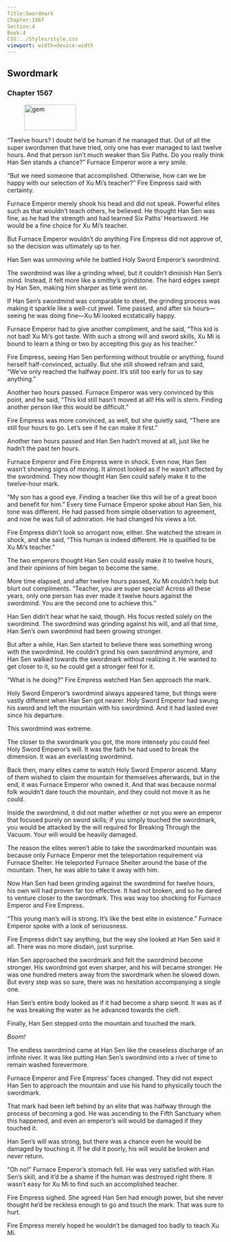 ```yaml
---
Title:Swordmark 
Chapter:1567 
Section:4 
Book:4 
CSS:../Styles/style.css 
viewport: width=device-width
---
```

  
## Swordmark
### Chapter 1567
  
<figure>
	<img src="../Images/gem.gif" alt="gem" id="gem" width="120" height="60" />
</figure>
  

  
“Twelve hours? I doubt he’d be human if he managed that. Out of all the super swordsmen that have tried, only one has ever managed to last twelve hours. And that person isn’t much weaker than Six Paths. Do you really think Han Sen stands a chance?” Furnace Emperor wore a wry smile.

“But we need someone that accomplished. Otherwise, how can we be happy with our selection of Xu Mi’s teacher?” Fire Empress said with certainty.

Furnace Emperor merely shook his head and did not speak. Powerful elites such as that wouldn’t teach others, he believed. He thought Han Sen was fine, as he had the strength and had learned Six Paths’ Heartsword. He would be a fine choice for Xu Mi’s teacher.

But Furnace Emperor wouldn’t do anything Fire Empress did not approve of, so the decision was ultimately up to her.

Han Sen was unmoving while he battled Holy Sword Emperor’s swordmind.

The swordmind was like a grinding wheel, but it couldn’t diminish Han Sen’s mind. Instead, it felt more like a smithy’s grindstone. The hard edges swept by Han Sen, making him sharper as time went on.

If Han Sen’s swordmind was comparable to steel, the grinding process was making it sparkle like a well-cut jewel. Time passed, and after six hours—seeing he was doing fine—Xu Mi looked ecstatically happy.

Furnace Emperor had to give another compliment, and he said, “This kid is not bad! Xu Mi’s got taste. With such a strong will and sword skills, Xu Mi is bound to learn a thing or two by accepting this guy as his teacher.”

Fire Empress, seeing Han Sen performing without trouble or anything, found herself half-convinced, actually. But she still showed refrain and said, “We’ve only reached the halfway point. It’s still too early for us to say anything.”

Another two hours passed. Furnace Emperor was very convinced by this point, and he said, “This kid still hasn’t moved at all! His will is stern. Finding another person like this would be difficult.”

Fire Empress was more convinced, as well, but she quietly said, “There are still four hours to go. Let’s see if he can make it first.”

Another two hours passed and Han Sen hadn’t moved at all, just like he hadn’t the past ten hours.

Furnace Emperor and Fire Empress were in shock. Even now, Han Sen wasn’t showing signs of moving. It almost looked as if he wasn’t affected by the swordmind. They now thought Han Sen could safely make it to the twelve-hour mark.

“My son has a good eye. Finding a teacher like this will be of a great boon and benefit for him.” Every time Furnace Emperor spoke about Han Sen, his tone was different. He had passed from simple observation to agreement, and now he was full of admiration. He had changed his views a lot.

Fire Empress didn’t look so arrogant now, either. She watched the stream in shock, and she said, “This human is indeed different. He is qualified to be Xu Mi’s teacher.”

The two emperors thought Han Sen could easily make it to twelve hours, and their opinions of him began to become the same.

More time elapsed, and after twelve hours passed, Xu Mi couldn’t help but blurt out compliments. “Teacher, you are super special! Across all these years, only one person has ever made it twelve hours against the swordmind. You are the second one to achieve this.”

Han Sen didn’t hear what he said, though. His focus rested solely on the swordmind. The swordmind was grinding against his will, and all that time, Han Sen’s own swordmind had been growing stronger.

But after a while, Han Sen started to believe there was something wrong with the swordmind. He couldn’t grind his own swordmind anymore, and Han Sen walked towards the swordmark without realizing it. He wanted to get closer to it, so he could get a stronger feel for it.

“What is he doing?” Fire Empress watched Han Sen approach the mark.

Holy Sword Emperor’s swordmind always appeared tame, but things were vastly different when Han Sen got nearer. Holy Sword Emperor had swung his sword and left the mountain with his swordmind. And it had lasted ever since his departure.

This swordmind was extreme.

The closer to the swordmark you got, the more intensely you could feel Holy Sword Emperor’s will. It was the faith he had used to break the dimension. It was an everlasting swordmind.

Back then, many elites came to watch Holy Sword Emperor ascend. Many of them wished to claim the mountain for themselves afterwards, but in the end, it was Furnace Emperor who owned it. And that was because normal folk wouldn’t dare touch the mountain, and they could not move it as he could.

Inside the swordmind, it did not matter whether or not you were an emperor that focused purely on sword skills; if you simply touched the swordmark, you would be attacked by the will required for Breaking Through the Vacuum. Your will would be heavily damaged.

The reason the elites weren’t able to take the swordmarked mountain was because only Furnace Emperor met the teleportation requirement via Furnace Shelter. He teleported Furnace Shelter around the base of the mountain. Then, he was able to take it away with him.

Now Han Sen had been grinding against the swordmind for twelve hours, his own will had proven far too effective. It had not broken, and so he dared to venture closer to the swordmark. This was way too shocking for Furnace Emperor and Fire Empress.

“This young man’s will is strong. It’s like the best elite in existence.” Furnace Emperor spoke with a look of seriousness.

Fire Empress didn’t say anything, but the way she looked at Han Sen said it all. There was no more disdain, just surprise.

Han Sen approached the swordmark and felt the swordmind become stronger. His swordmind got even sharper, and his will became stronger. He was one hundred meters away from the swordmark when he slowed down. But every step was so sure, there was no hesitation accompanying a single one.

Han Sen’s entire body looked as if it had become a sharp sword. It was as if he was breaking the water as he advanced towards the cleft.

Finally, Han Sen stepped onto the mountain and touched the mark.

*Boom!*

The endless swordmind came at Han Sen like the ceaseless discharge of an infinite river. It was like putting Han Sen’s swordmind into a river of time to remain washed forevermore.

Furnace Emperor and Fire Empress’ faces changed. They did not expect Han Sen to approach the mountain and use his hand to physically touch the swordmark.

That mark had been left behind by an elite that was halfway through the process of becoming a god. He was ascending to the Fifth Sanctuary when this happened, and even an emperor’s will would be damaged if they touched it.

Han Sen’s will was strong, but there was a chance even he would be damaged by touching it. If he did it poorly, his will would be broken and never return.

“Oh no!” Furnace Emperor’s stomach fell. He was very satisfied with Han Sen’s skill, and it’d be a shame if the human was destroyed right there. It wasn’t easy for Xu Mi to find such an accomplished teacher.

Fire Empress sighed. She agreed Han Sen had enough power, but she never thought he’d be reckless enough to go and touch the mark. That was sure to hurt.

Fire Empress merely hoped he wouldn’t be damaged too badly to teach Xu Mi.